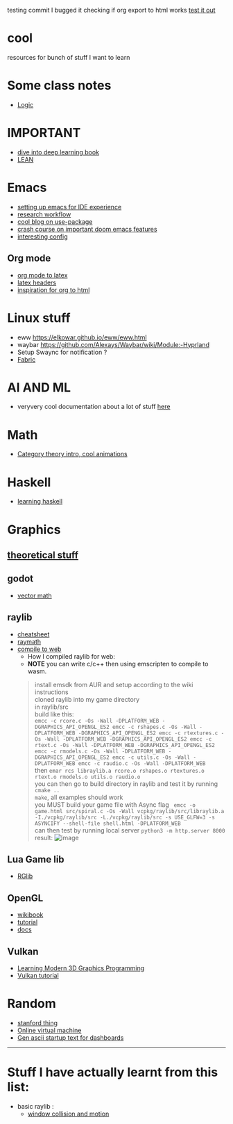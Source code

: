testing commit I bugged it
checking if org export to html works
[test it out](https://html-preview.github.io/?url=https://github.com/Haize-uwu/cool/blob/main/testinglinks.html)
# cool
resources for bunch of stuff I want to learn
# Some class notes
- [Logic](/Class_notes/index.html)

# IMPORTANT
- [dive into deep learning book](https://www.d2l.ai/)
- [LEAN](https://leanprover-community.github.io/learn.html)
# Emacs
- [setting up emacs for IDE experience](https://github.com/rememberYou/.emacs.d/blob/master/config.org#cmake)
- [research workflow](https://emacsconf.org/2021/talks/research/)
- [cool blog on use-package](https://ianyepan.github.io/posts/setting-up-use-package/)
- [crash course on important doom emacs features](https://www.aquabeam.me/tech/doom_emacs_intro/)
- [interesting config](https://babkock.github.io/configs/doom.html)

## Org mode
- [org mode to latex](https://youtu.be/0qHloGTT8XE?si=EL371C1gFZQMDWmD)
- [latex headers](https://jakebox.github.io/youtube/org_latex_video.html)
- [inspiration for org to html](https://sandyuraz.com/blogs/orgmode-css/)

# Linux stuff
- eww https://elkowar.github.io/eww/eww.html
- waybar https://github.com/Alexays/Waybar/wiki/Module:-Hyprland
- Setup Swaync for notification ?
- [Fabric](https://wiki.ffpy.org/introduction.html)
# AI AND ML
- veryvery cool documentation about a lot of stuff [here](https://willjhliang.github.io/notes/Machine-Learning/PGM/%F0%9F%9A%A8-Bayesian-Network)

# Math 
- [Category theory intro, cool animations](https://toposinstitute.github.io/RelationalThinking-Book/cover.html)

# Haskell
- [learning haskell](https://www.cis.upenn.edu/~cis1940/spring13/lectures.html)
# Graphics
## [theoretical stuff](https://www.scratchapixel.com/index.html)
## godot
- [vector math](https://docs.godotengine.org/en/stable/tutorials/math/vector_math.html#doc-vector-math)


## raylib
- [cheatsheet](https://www.raylib.com/cheatsheet/raylib_cheatsheet_v5.0.pdf)
- [raymath](https://www.raylib.com/cheatsheet/raymath_cheatsheet.html)
- [compile to web](https://github-wiki-see.page/m/raysan5/raylib/wiki/Working-for-Web-(HTML5))
   - How I compiled raylib for web:
   - **NOTE** you can write c/c++ then using emscripten to compile to wasm.
   > install emsdk from AUR and setup according to the wiki instructions <br/>
   > cloned raylib into my game directory <br/>
   > in raylib/src <br/>
   > build like this: <br/> ```emcc -c rcore.c -Os -Wall -DPLATFORM_WEB -DGRAPHICS_API_OPENGL_ES2
  emcc -c rshapes.c -Os -Wall -DPLATFORM_WEB -DGRAPHICS_API_OPENGL_ES2
  emcc -c rtextures.c -Os -Wall -DPLATFORM_WEB -DGRAPHICS_API_OPENGL_ES2
  emcc -c rtext.c -Os -Wall -DPLATFORM_WEB -DGRAPHICS_API_OPENGL_ES2
  emcc -c rmodels.c -Os -Wall -DPLATFORM_WEB -DGRAPHICS_API_OPENGL_ES2
  emcc -c utils.c -Os -Wall -DPLATFORM_WEB
  emcc -c raudio.c -Os -Wall -DPLATFORM_WEB```<br/>
   > then `emar rcs libraylib.a rcore.o rshapes.o rtextures.o rtext.o rmodels.o utils.o raudio.o`<br/>
   > you can then go to build directory in raylib and test it by running `cmake ..` <br/>
   > `make`, all examples should work<br/>
   > you MUST build your game file with Async flag ``` emcc -o game.html src/spiral.c -Os -Wall vcpkg/raylib/src/libraylib.a -I./vcpkg/raylib/src -L./vcpkg/raylib/src -s USE_GLFW=3 -s ASYNCIFY --shell-file shell.html -DPLATFORM_WEB```<br/>
   > can then test by running local server `python3 -m http.server 8000`<br/>
   > result: ![image](https://github.com/Haize-uwu/cool/assets/84086558/e9ecd863-d8e2-4b2e-98cd-cdf31003942f)
## Lua Game lib
- [RGlib](https://docs.retrogadgets.game/libs/01-rg_game.html)
## OpenGL
- [wikibook](https://en.wikibooks.org/wiki/OpenGL_Programming/Modern_OpenGL_Introduction)
- [tutorial](https://learnopengl.com/Getting-started/Hello-Triangle)
- [docs](https://www.khronos.org/opengl/wiki/)
## Vulkan
- [Learning Modern 3D Graphics Programming](https://paroj.github.io/gltut/)
- [Vulkan tutorial](https://docs.vulkan.org/tutorial/latest/00_Introduction.html)

# Random
- [stanford thing](https://dawn.cs.stanford.edu/)
- [Online virtual machine](https://bellard.org//jslinux/)
- [Gen ascii startup text for dashboards](https://patorjk.com/software/taag/#p=display&v=0&f=Slant&t=NEOVIM)
  


---
# Stuff I have actually learnt from this list:
- basic raylib :
  - [window collision and motion](https://imgur.com/a/ztGYED1)

